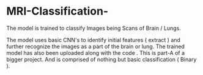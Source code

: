 # MRI-Classification-
The model is trained to classify Images being Scans of Brain / Lungs.

The model uses basic CNN's to identify initial features ( extract ) and further recognize the images as a part of the brain or lung. The trained model has also been uploaded along with the code . This is part-A of a bigger project. And is comprised of nothing but basic classification ( Binary ).
